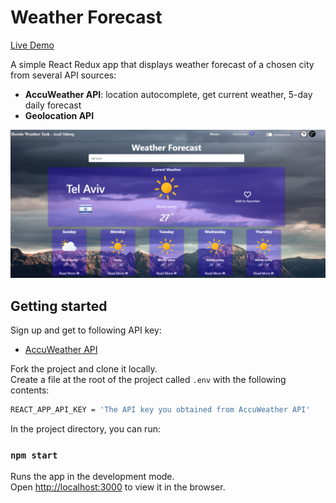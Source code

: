 
# Weather Forecast 

[Live Demo](https://weather-forecast-asaf.netlify.app/)

A simple React Redux app that displays weather forecast of a chosen city from several API sources:

- **AccuWeather API**: location autocomplete, get current weather, 5-day daily forecast
- **Geolocation API**

![Home Page](https://github.com/asaf6024/Asaf-Almog-07-11-2021/blob/master/public/img/weather-forecast.PNG)


## Getting started

Sign up and get to following API key:
- [AccuWeather API](https://developer.accuweather.com/)

Fork the project and clone it locally.<br />
Create a file at the root of the project called `.env` with the following contents:

```sh
REACT_APP_API_KEY = 'The API key you obtained from AccuWeather API'
```

In the project directory, you can run:

### `npm start`

Runs the app in the development mode.<br />
Open [http://localhost:3000](http://localhost:3000) to view it in the browser.

